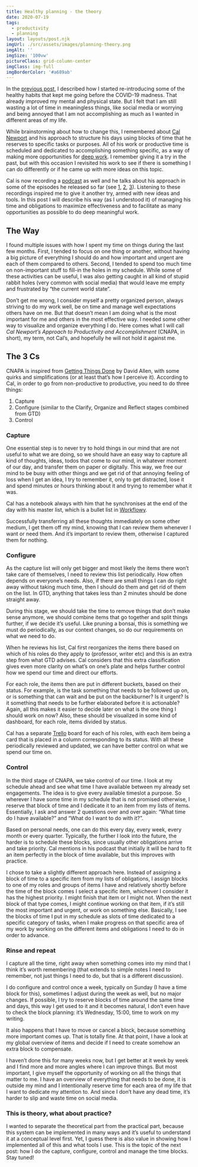 ```yaml
---
title: Healthy planning - the theory
date: 2020-07-19
tags:
  - productivity
  - planning
layout: layouts/post.njk
imgUrl: ./src/assets/images/planning-theory.png
imgAlt: ''
imgSize: '100vw'
pictureClass: grid-column-center
imgClass: img-full
imgBorderColor: '#a689ab'
---
```


In the [previous post](https://alexchiri.blog/posts/2020-07-12-healthy-habits/), I described how I started re-introducing some of the healthy habits that kept me going before the COVID-19 madness. That already improved my mental and physical state. But I felt that I am still wasting a lot of time in meaningless things, like social media or worrying and being annoyed that I am not accomplishing as much as I wanted in different areas of my life.

While brainstorming about how to change this, I remembered about [Cal Newport](http://www.calnewport.com/) and his approach to structure his days using blocks of time that he reserves to specific tasks or purposes. All of his work or productive time is scheduled and dedicated to accomplishing something specific, as a way of making more opportunities for [deep work](https://www.calnewport.com/books/deep-work/). I remember giving it a try in the past, but with this occasion I revisited his work to see if there is something I can do differently or if he came up with more ideas on this topic.

Cal is now recording a [podcast](https://www.calnewport.com/podcast/) as well and he talks about his approach in some of the episodes he released so far (see [1](https://overcast.fm/+b1V0pKUQw/25:53), [2](https://overcast.fm/+b1V2Hxy4A/22:13), [3](https://overcast.fm/+b1V1zrl10/13:09)). Listening to these recordings inspired me to give it another try, armed with new ideas and tools. In this post I will describe his way (as I understood it) of managing his time and obligations to maximize effectiveness and to facilitate as many opportunities as possible to do deep meaningful work.

## The Way
I found multiple issues with how I spent my time on things during the last few months. First, I tended to focus on one thing or another, without having a big picture of everything I should do and how important and urgent are each of them compared to others. Second, I tended to spend too much time on non-important stuff to fill-in the holes in my schedule. While some of these activities can be useful, I was also getting caught in all kind of stupid rabbit holes (very common with social media) that would leave me empty and frustrated by “the current world state”.

Don’t get me wrong, I consider myself a pretty organized person, always striving to do my work well, be on time and manage well expectations others have on me. But that doesn’t mean I am doing what is the most important for me and others in the most effective way. I needed some other way to visualize and organize everything I do. Here comes what I will call *Cal Newport’s Approach to Productivity and Accomplishment* (CNAPA, in short), my term, not Cal’s, and hopefully he will not hold it against me.

## The 3 Cs
CNAPA is inspired from [Getting Things Done](https://gettingthingsdone.com/) by David Allen, with some quirks and simplifications (or at least that’s how I perceive it). According to Cal, in order to go from non-productive to productive, you need to do three things:

1. Capture
2. Configure (similar to the Clarify, Organize and Reflect stages combined from GTD)
3. Control

### Capture

One essential step is to never try to hold things in our mind that are not useful to what we are doing, so we should have an easy way to capture all kind of thoughts, ideas, todos that come to our mind, in whatever moment of our day, and transfer them on paper or digitally. This way, we free our mind to be busy with other things and we get rid of that annoying feeling of loss when I get an idea, I try to remember it, only to get distracted, lose it and spend minutes or hours thinking about it and trying to remember what it was.

Cal has a notebook always with him that he synchronises at the end of the day with his master list, which is a bullet list in [Workflowy](https://workflowy.com/).

Successfully transferring all these thoughts immediately on some other medium, I get them off my mind, knowing that I can review them whenever I want or need them. And it’s important to review them, otherwise I captured them for nothing.

### Configure

As the capture list will only get bigger and most likely the items there won’t take care of themselves, I need to review this list periodically. How often depends on everyone’s needs. Also, if there are small things I can do right away without taking much time, then I should do them and get rid of them on the list. In GTD, anything that takes less than 2 minutes should be done straight away.

During this stage, we should take the time to remove things that don’t make sense anymore, we should combine items that go together and split things further, if we decide it’s useful. Like pruning a bonsai, this is something we must do periodically, as our context changes, so do our requirements on what we need to do.

When he reviews his list, Cal first reorganizes the items there based on which of his roles do they apply to (professor, writer etc) and this is an extra step from what GTD advises. Cal considers that this extra classification gives even more clarity on what’s on one’s plate and helps further control how we spend our time and direct our efforts.

For each role, the items then are put in different buckets, based on their status. For example, is the task something that needs to be followed up on, or is something that can wait and be put on the backburner? Is it urgent? Is it something that needs to be further elaborated before it is actionable? Again, all this makes it easier to decide later on what is the one thing I should work on now? Also, these should be visualized in some kind of dashboard, for each role, items divided by status.

Cal has a separate [Trello](https://trello.com/) board for each of his roles, with each item being a card that is placed in a column corresponding to its status. With all these periodically reviewed and updated, we can have better control on what we spend our time on.

### Control

In the third stage of CNAPA, we take control of our time. I look at my schedule ahead and see what time I have available between my already set engagements. The idea is to give every available timeslot a purpose. So wherever I have some time in my schedule that is not promised otherwise, I reserve that block of time and I dedicate it to an item from my lists of items. Essentially, I ask and answer 2 questions over and over again: “What time do I have available?” and “What do I want to do with it?”.

Based on personal needs, one can do this every day, every week, every month or every quarter. Typically, the further I look into the future, the harder is to schedule these blocks, since usually other obligations arrive and take priority. Cal mentions in his podcast that initially it will be hard to fit an item perfectly in the block of time available, but this improves with practice.

I chose to take a slightly different approach here. Instead of assigning a block of time to a specific item from my lists of obligations, I assign blocks to one of my roles and groups of items I have and relatively shortly before the time of the block comes I select a specific item, whichever I consider it has the highest priority. I might finish that item or I might not. When the next block of that type comes, I might continue working on that item, if it’s still the most important and urgent, or work on something else. Basically, I see the blocks of time I put in my schedule as slots of time dedicated to a specific category of tasks, when I make progress on that specific area of my work by working on the different items and obligations I need to do in order to advance.

### Rinse and repeat
I capture all the time, right away when something comes into my mind that I think it’s worth remembering (that extends to simple notes I need to remember, not just things I need to do, but that is a different discussion).

I do configure and control once a week, typically on Sunday (I have a time block for this), sometimes I adjust during the week as well, but no major changes. If possible, I try to reserve blocks of time around the same time and days, this way I get used to it and it becomes natural, I don’t even have to check the block planning: it’s Wednesday, 15:00, time to work on my writing.

It also happens that I have to move or cancel a block, because something more important comes up. That is totally fine. At that point, I have a look at my global overview of items and decide if I need to create somehow an extra block to compensate.

I haven’t done this for many weeks now, but I get better at it week by week and I find more and more angles where I can improve things. But most important, I give myself the opportunity of working on all the things that matter to me. I have an overview of everything that needs to be done, it is outside my mind and I intentionally reserve time for each area of my life that I want to dedicate my attention to. And since I don’t have any dead time, it’s harder to slip and waste time on social media.

### This is theory, what about practice?
I wanted to separate the theoretical part from the practical part, because this system can be implemented in many ways and it’s useful to understand it at a conceptual level first. Yet, I guess there is also value in showing how I implemented all of this and what tools I use. This is the topic of the next post: how I do the capture, configure, control and manage the time blocks. Stay tuned!